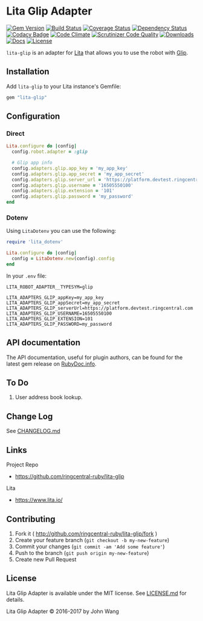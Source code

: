 Lita Glip Adapter
=================

[![Gem Version][gem-version-svg]][gem-version-link]
[![Build Status][build-status-svg]][build-status-link]
[![Coverage Status][coverage-status-svg]][coverage-status-link]
[![Dependency Status][dependency-status-svg]][dependency-status-link]
[![Codacy Badge][codacy-svg]][codacy-link]
[![Code Climate][codeclimate-status-svg]][codeclimate-status-link]
[![Scrutinizer Code Quality][scrutinizer-status-svg]][scrutinizer-status-link]
[![Downloads][downloads-svg]][downloads-link]
[![Docs][docs-rubydoc-svg]][docs-rubydoc-link]
[![License][license-svg]][license-link]

`lita-glip` is an adapter for [Lita](https://www.lita.io/) that allows you to use the robot with [Glip](https://glip.com/).

## Installation

Add `lita-glip` to your Lita instance's Gemfile:

``` ruby
gem "lita-glip"
```

## Configuration

### Direct

```ruby
Lita.configure do |config|
  config.robot.adapter = :glip

  # Glip app info
  config.adapters.glip.app_key = 'my_app_key'
  config.adapters.glip.app_secret = 'my_app_secret'
  config.adapters.glip.server_url = 'https://platform.devtest.ringcentral.com'
  config.adapters.glip.username = '16505550100'
  config.adapters.glip.extension = '101'
  config.adapters.glip.password = 'my_password'
end
```

### Dotenv

Using `LitaDotenv` you can use the following:

``` ruby
require 'lita_dotenv'

Lita.configure do |config|
  config = LitaDotenv.new(config).config
end
```

In your `.env` file:

```
LITA_ROBOT_ADAPTER__TYPESYM=glip

LITA_ADAPTERS_GLIP_appKey=my_app_key
LITA_ADAPTERS_GLIP_appSecret=my_app_secret
LITA_ADAPTERS_GLIP_serverUrl=https://platform.devtest.ringcentral.com
LITA_ADAPTERS_GLIP_USERNAME=16505550100
LITA_ADAPTERS_GLIP_EXTENSION=101
LITA_ADAPTERS_GLIP_PASSWORD=my_password
```

## API documentation

The API documentation, useful for plugin authors, can be found for the latest gem release on [RubyDoc.info](http://www.rubydoc.info/gems/lita-glip).

## To Do

1. User address book lookup.

## Change Log

See [CHANGELOG.md](CHANGELOG.md)

## Links

Project Repo

* https://github.com/ringcentral-ruby/lita-glip

Lita

* https://www.lita.io/

## Contributing

1. Fork it ( http://github.com/ringcentral-ruby/lita-glip/fork )
2. Create your feature branch (`git checkout -b my-new-feature`)
3. Commit your changes (`git commit -am 'Add some feature'`)
4. Push to the branch (`git push origin my-new-feature`)
5. Create new Pull Request

## License

Lita Glip Adapter is available under the MIT license. See [LICENSE.md](LICENSE.md) for details.

Lita Glip Adapter &copy; 2016-2017 by John Wang

 [gem-version-svg]: https://badge.fury.io/rb/lita-glip.svg
 [gem-version-link]: http://badge.fury.io/rb/lita-glip
 [downloads-svg]: http://ruby-gem-downloads-badge.herokuapp.com/lita-glip
 [downloads-link]: https://rubygems.org/gems/lita-glip
 [build-status-svg]: https://api.travis-ci.org/ringcentral-ruby/lita-glip.svg?branch=master
 [build-status-link]: https://travis-ci.org/ringcentral-ruby/lita-glip
 [coverage-status-svg]: https://coveralls.io/repos/ringcentral-ruby/lita-glip/badge.svg?branch=master
 [coverage-status-link]: https://coveralls.io/r/ringcentral-ruby/lita-glip?branch=master
 [dependency-status-svg]: https://gemnasium.com/ringcentral-ruby/lita-glip.svg
 [dependency-status-link]: https://gemnasium.com/ringcentral-ruby/lita-glip
 [codacy-svg]: https://api.codacy.com/project/badge/Grade/35abeb643e404062a980c2cb8f279865
 [codacy-link]: https://www.codacy.com/app/ringcentral-ruby/lita-glip
 [codeclimate-status-svg]: https://codeclimate.com/github/ringcentral-ruby/lita-glip/badges/gpa.svg
 [codeclimate-status-link]: https://codeclimate.com/github/ringcentral-ruby/lita-glip
 [scrutinizer-status-svg]: https://scrutinizer-ci.com/g/ringcentral-ruby/lita-glip/badges/quality-score.png?b=master
 [scrutinizer-status-link]: https://scrutinizer-ci.com/g/ringcentral-ruby/lita-glip/?branch=master
 [docs-rubydoc-svg]: https://img.shields.io/badge/docs-rubydoc-blue.svg
 [docs-rubydoc-link]: http://www.rubydoc.info/gems/lita-glip/
 [license-svg]: https://img.shields.io/badge/license-MIT-blue.svg
 [license-link]: https://github.com/ringcentral-ruby/lita-glip/blob/master/LICENSE.md
